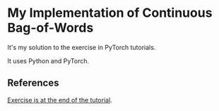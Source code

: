# My Implementation of Continuous Bag-of-Words
It's my solution to the exercise in PyTorch tutorials.  

 It uses Python and PyTorch.  
 
## References
[Exercise is at the end of the tutorial](http://pytorch.org/tutorials/beginner/nlp/word_embeddings_tutorial.html).